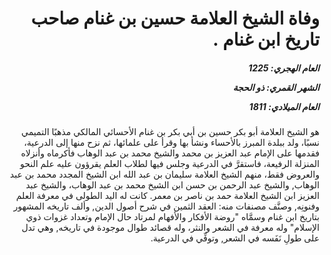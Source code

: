<h1 dir="rtl">وفاة الشيخ العلامة حسين بن غنام صاحب تاريخ ابن غنام .</h1>

<h5 dir="rtl">العام الهجري:  1225

الشهر القمري: ذو الحجة

العام الميلادي: 1811</h5>

<p dir="rtl">هو الشيخ العلامة أبو بكر حسين بن أبي بكر بن غنام الأحسائي المالكي مذهبًا التميمي نسبًا، ولد ببلدة المبرز بالأحساء ونشأ بها وقرأ على علمائها، ثم نزح منها إلى الدرعية، فقدمها على الإمام عبد العزيز بن محمد والشيخ محمد بن عبد الوهاب فأكرماه وأنزلاه المنزلة الرفيعة، فاستقرَّ في الدرعية وجلس فيها لطلاب العلم يقرؤون عليه علم النحو والعروض فقط، منهم الشيخ العلامة سليمان بن عبد الله ابن الشيخ المجدد محمد بن عبد الوهاب, والشيخ عبد الرحمن بن حسن ابن الشيخ محمد بن عبد الوهاب، والشيخ عبد العزيز ابن الشيخ العلامة حمد بن ناصر بن معمر. كانت له اليد الطولى في معرفة العلم وفنونِه, وصنَّف مصنفات منه: العقد الثمين في شرح أصول الدين, وألف تاريخه المشهور بتاريخ ابن غنام وسمَّاه "روضة الأفكار والأفهام لمرتاد حال الإمام وتعداد غزوات ذوي الإسلام" وله معرفة في الشعر والنثر، وله قصائد طوال موجودة في تاريخه, وهي تدل على طولِ نَفَسه في الشعر, وتوفِّي في الدرعية.</p></br>
